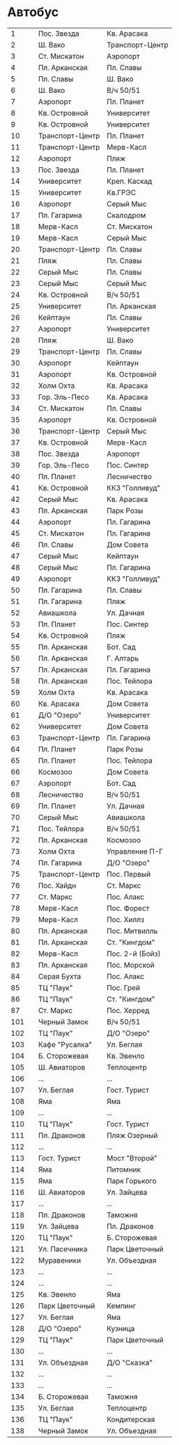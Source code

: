 # Автобус

|       |   |                   |                   |
|-------|---|-------------------|-------------------|
|1      |   |Пос. Звезда        |Кв. Арасака        |
|2      |   |Ш. Вако            |Транспорт-Центр    |
|3      |   |Ст. Мискатон       |Аэропорт           |
|4      |   |Пл. Арканская      |Пл. Славы          |
|5      |   |Пл. Славы          |Ш. Вако            |
|6      |   |Ш. Вако            |В/ч 50/51          |
|7      |   |Аэропорт           |Пл. Планет         |
|8      |   |Кв. Островной      |Университет        |
|9      |   |Кв. Островной      |Университет        |
|10     |   |Транспорт-Центр    |Пл. Планет         |
|11     |   |Транспорт-Центр    |Мерв-Касл          |
|12     |   |Аэропорт           |Пляж               |
|13     |   |Пос. Звезда        |Пл. Планет         |
|14     |   |Университет        |Креп. Каскад       |
|15     |   |Университет        |Кв.ГРЭС            |
|16     |   |Аэропорт           |Серый Мыс          |
|17     |   |Пл. Гагарина       |Скалодром          |
|18     |   |Мерв-Касл          |Ст. Мискатон       |
|19     |   |Мерв-Касл          |Серый Мыс          |
|20     |   |Транспорт-Центр    |Пл. Славы          |
|21     |   |Пляж               |Пл. Славы          |
|22     |   |Серый Мыс          |Пл. Славы          |
|23     |   |Серый Мыс          |Серый Мыс          |
|24     |   |Кв. Островной      |В/ч 50/51          |
|25     |   |Университет        |Пл. Арканская      |
|26     |   |Кейптаун           |Пл. Славы          |
|27     |   |Аэропорт           |Университет        |
|28     |   |Пляж               |Ш. Вако            |
|29     |   |Транспорт-Центр    |Пл. Славы          |
|30     |   |Аэропорт           |Кейптаун           |
|31     |   |Аэропорт           |Кв. Островной      |
|32     |   |Холм Охта          |Кв. Арасака        |
|33     |   |Гор. Эль-Песо      |Кв. Арасака        |
|34     |   |Ст. Мискатон       |Пл. Славы          |
|35     |   |Аэропорт           |Кв. Островной      |
|36     |   |Транспорт-Центр    |Серый Мыс          |
|37     |   |Кв. Островной      |Мерв-Касл          |
|38     |   |Пос. Звезда        |Аэропорт           |
|39     |   |Гор. Эль-Песо      |Пос. Синтер        |
|40     |   |Пл. Планет         |Лесничество        |
|41     |   |Кв. Островной      |ККЗ "Голливуд"     |
|42     |   |Серый Мыс          |Кв. Арасака        |
|43     |   |Пл. Арканская      |Парк Розы          |
|44     |   |Аэропорт           |Пл. Гагарина       |
|45     |   |Ст. Мискатон       |Пл. Гагарина       |
|46     |   |Пл. Славы          |Дом Совета         |
|47     |   |Серый Мыс          |Кейптаун           |
|48     |   |Серый Мыс          |Пл. Гагарина       |
|49     |   |Аэропорт           |ККЗ "Голливуд"     |
|50     |   |Пл. Гагарина       |Пл. Славы          |
|51     |   |Пл. Гагарина       |Пляж               |
|52     |   |Авиашкола          |Ул. Дачная         |
|53     |   |Пл. Планет         |Пос. Синтер        |
|54     |   |Кв. Островной      |Пляж               |
|55     |   |Пл. Арканская      |Бот. Сад           |
|56     |   |Пл. Арканская      |Г. Алтарь          |
|57     |   |Пл. Арканская      |Пл. Гагарина       |
|58     |   |Пл. Арканская      |Пос. Тейлора       |
|59     |   |Холм Охта          |Кв. Арасака        |
|60     |   |Кв. Арасака        |Дом Совета         |
|61     |   |Д/О "Озеро"        |Университет        |
|62     |   |Университет        |Дом Совета         |
|63     |   |Транспорт-Центр    |Пл. Гагарина       |
|64     |   |Пл. Планет         |Парк Розы          |
|65     |   |Пл. Планет         |Пос. Тейлора       |
|66     |   |Космозоо           |Дом Совета         |
|67     |   |Аэропорт           |Бот. Сад           |
|68     |   |Лесничество        |В/ч 50/51          |
|69     |   |Пл. Планет         |Ул. Дачная         |
|70     |   |Серый Мыс          |Авиашкола          |
|71     |   |Пос. Тейлора       |В/ч 50/51          |
|72     |   |Пл. Арканская      |Космозоо           |
|73     |   |Холм Охта          |Управление П-Г     |
|74     |   |Пл. Гагарина       |Д/О "Озеро"        |
|75     |   |Транспорт-Центр    |Пос. Первый        |
|76     |   |Пос. Хайдн         |Ст. Маркс          |
|77     |   |Ст. Маркс          |Пос. Алакс         |
|78     |   |Мерв-Касл          |Пос. Форест        |
|79     |   |Мерв-Касл          |Пос. Хиллз         |
|80     |   |Пл. Арканская      |Пос. Митвилль      |
|81     |   |Пл. Арканская      |Ст. "Кингдом"      |
|82     |   |Мерв-Касл          |Пос. 2-й (Бойз)    |
|83     |   |Пл. Арканская      |Пос. Морской       |
|84     |   |Серая Бухта        |Пос. Алакс         |
|85     |   |ТЦ "Паук"          |Пос. Грей          |
|86     |   |ТЦ "Паук"          |Ст. "Кингдом"      |
|87     |   |Ст. Маркс          |Пос. Херред        |
|101    |   |Черный Замок       |В/ч 50/51          |
|102    |   |ТЦ "Паук"          |Д/О "Озеро"        |
|103    |   |Кафе "Русалка"     |Ул. Беглая         |
|104    |   |Б. Сторожевая      |Кв. Эвенло         |
|105    |   |Ш. Авиаторов       |Теплоцентр         |
|106    |   |...                |...                |
|107    |   |Ул. Беглая         |Гост. Турист       |
|108    |   |Яма                |Яма                |
|109    |   |...                |...                |
|110    |   |ТЦ "Паук"          |Гост. Турист       |
|111    |   |Пл. Драконов       |Пляж Озерный       |
|112    |   |...                |...                |
|113    |   |Гост. Турист       |Мост "Второй"      |
|114    |   |Яма                |Питомник           |
|115    |   |Яма                |Парк Горького      |
|116    |   |Ш. Авиаторов       |Ул. Зайцева        |
|117    |   |...                |...                |
|118    |   |Пл. Драконов       |Таможня            |
|119    |   |Ул. Зайцева        |Пл. Драконов       |
|120    |   |ТЦ "Паук"          |Б. Сторожевая      |
|121    |   |Ул. Пасечника      |Парк Цветочный     |
|122    |   |Муравеники         |Ул. Объездная      |
|123    |   |...                |...                |
|124    |   |...                |...                |
|125    |   |Кв. Эвенло         |Яма                |
|126    |   |Парк Цветочный     |Кемпинг            |
|127    |   |Ул. Беглая         |Яма                |
|128    |   |Д/О "Озеро"        |Кузница            |
|129    |   |ТЦ "Паук"          |Парк Цветочный     |
|130    |   |...                |...                |
|131    |   |Ул. Объездная      |Д/О "Сказка"       |
|132    |   |...                |...                |
|133    |   |...                |...                |
|134    |   |Б. Сторожевая      |Таможня            |
|135    |   |Ул. Беглая         |Теплоцентр         |
|136    |   |ТЦ "Паук"          |Кондитерская       |
|138    |   |Черный Замок       |Ул. Объездная      |
